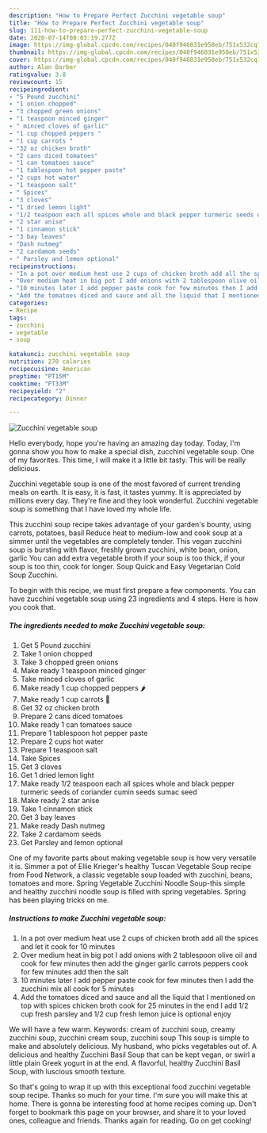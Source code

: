 ```yaml
---
description: "How to Prepare Perfect Zucchini vegetable soup"
title: "How to Prepare Perfect Zucchini vegetable soup"
slug: 111-how-to-prepare-perfect-zucchini-vegetable-soup
date: 2020-07-14T00:03:19.277Z
image: https://img-global.cpcdn.com/recipes/040f946031e950eb/751x532cq70/zucchini-vegetable-soup-recipe-main-photo.jpg
thumbnail: https://img-global.cpcdn.com/recipes/040f946031e950eb/751x532cq70/zucchini-vegetable-soup-recipe-main-photo.jpg
cover: https://img-global.cpcdn.com/recipes/040f946031e950eb/751x532cq70/zucchini-vegetable-soup-recipe-main-photo.jpg
author: Alan Barber
ratingvalue: 3.8
reviewcount: 15
recipeingredient:
- "5 Pound zucchini"
- "1 onion chopped"
- "3 chopped green onions"
- "1 teaspoon minced ginger"
- " minced cloves of garlic"
- "1 cup chopped peppers "
- "1 cup carrots "
- "32 oz chicken broth"
- "2 cans diced tomatoes"
- "1 can tomatoes sauce"
- "1 tablespoon hot pepper paste"
- "2 cups hot water"
- "1 teaspoon salt"
- " Spices"
- "3 cloves"
- "1 dried lemon light"
- "1/2 teaspoon each all spices whole and black pepper turmeric seeds of coriander cumin seeds sumac seed"
- "2 star anise"
- "1 cinnamon stick"
- "3 bay leaves"
- "Dash nutmeg"
- "2 cardamom seeds"
- " Parsley and lemon optional"
recipeinstructions:
- "In a pot over medium heat use 2 cups of chicken broth add all the spices and let it cook for 10 minutes"
- "Over medium heat in big pot I add onions with 2 tablespoon olive oil and cook for few minutes then add the ginger garlic carrots peppers cook for few minutes add then the salt"
- "10 minutes later I add pepper paste cook for few minutes then I add the zucchini mix all cook for 5 minutes"
- "Add the tomatoes diced and sauce and all the liquid that I mentioned on top with spices chicken broth cook for 25 minutes in the end I add 1/2 cup fresh parsley and 1/2 cup fresh lemon juice is optional enjoy"
categories:
- Recipe
tags:
- zucchini
- vegetable
- soup

katakunci: zucchini vegetable soup 
nutrition: 270 calories
recipecuisine: American
preptime: "PT15M"
cooktime: "PT33M"
recipeyield: "2"
recipecategory: Dinner

---
```



![Zucchini vegetable soup](https://img-global.cpcdn.com/recipes/040f946031e950eb/751x532cq70/zucchini-vegetable-soup-recipe-main-photo.jpg)

Hello everybody, hope you're having an amazing day today. Today, I'm gonna show you how to make a special dish, zucchini vegetable soup. One of my favorites. This time, I will make it a little bit tasty. This will be really delicious.

Zucchini vegetable soup is one of the most favored of current trending meals on earth. It is easy, it is fast, it tastes yummy. It is appreciated by millions every day. They're fine and they look wonderful. Zucchini vegetable soup is something that I have loved my whole life.

This zucchini soup recipe takes advantage of your garden&#39;s bounty, using carrots, potatoes, basil Reduce heat to medium-low and cook soup at a simmer until the vegetables are completely tender. This vegan zucchini soup is bursting with flavor, freshly grown zucchini, white bean, onion, garlic You can add extra vegetable broth if your soup is too thick, if your soup is too thin, cook for longer. Soup Quick and Easy Vegetarian Cold Soup Zucchini.


To begin with this recipe, we must first prepare a few components. You can have zucchini vegetable soup using 23 ingredients and 4 steps. Here is how you cook that.

<!--inarticleads1-->

##### The ingredients needed to make Zucchini vegetable soup:

1. Get 5 Pound zucchini
1. Take 1 onion chopped
1. Take 3 chopped green onions
1. Make ready 1 teaspoon minced ginger
1. Take  minced cloves of garlic
1. Make ready 1 cup chopped peppers 🌶
1. Make ready 1 cup carrots 🥕
1. Get 32 oz chicken broth
1. Prepare 2 cans diced tomatoes
1. Make ready 1 can tomatoes sauce
1. Prepare 1 tablespoon hot pepper paste
1. Prepare 2 cups hot water
1. Prepare 1 teaspoon salt
1. Take  Spices
1. Get 3 cloves
1. Get 1 dried lemon light
1. Make ready 1/2 teaspoon each all spices whole and black pepper turmeric seeds of coriander cumin seeds sumac seed
1. Make ready 2 star anise
1. Take 1 cinnamon stick
1. Get 3 bay leaves
1. Make ready Dash nutmeg
1. Take 2 cardamom seeds
1. Get  Parsley and lemon optional


One of my favorite parts about making vegetable soup is how very versatile it is. Simmer a pot of Ellie Krieger&#39;s healthy Tuscan Vegetable Soup recipe from Food Network, a classic vegetable soup loaded with zucchini, beans, tomatoes and more. Spring Vegetable Zucchini Noodle Soup-this simple and healthy zucchini noodle soup is filled with spring vegetables. Spring has been playing tricks on me. 

<!--inarticleads2-->

##### Instructions to make Zucchini vegetable soup:

1. In a pot over medium heat use 2 cups of chicken broth add all the spices and let it cook for 10 minutes
1. Over medium heat in big pot I add onions with 2 tablespoon olive oil and cook for few minutes then add the ginger garlic carrots peppers cook for few minutes add then the salt
1. 10 minutes later I add pepper paste cook for few minutes then I add the zucchini mix all cook for 5 minutes
1. Add the tomatoes diced and sauce and all the liquid that I mentioned on top with spices chicken broth cook for 25 minutes in the end I add 1/2 cup fresh parsley and 1/2 cup fresh lemon juice is optional enjoy


We will have a few warm. Keywords: cream of zucchini soup, creamy zucchini soup, zucchini cream soup, zucchini soup This soup is simple to make and absolutely delicious. My husband, who picks vegetables out of. A delicious and healthy Zucchini Basil Soup that can be kept vegan, or swirl a little plain Greek yogurt in at the end. A flavorful, healthy Zucchini Basil Soup, with luscious smooth texture. 

So that's going to wrap it up with this exceptional food zucchini vegetable soup recipe. Thanks so much for your time. I'm sure you will make this at home. There is gonna be interesting food at home recipes coming up. Don't forget to bookmark this page on your browser, and share it to your loved ones, colleague and friends. Thanks again for reading. Go on get cooking!
